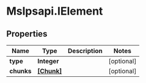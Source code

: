 # Mslpsapi.IElement

## Properties
Name | Type | Description | Notes
------------ | ------------- | ------------- | -------------
**type** | **Integer** |  | [optional] 
**chunks** | [**[Chunk]**](Chunk.md) |  | [optional] 


